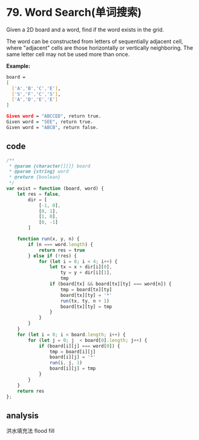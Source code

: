 # 79. Word Search(单词搜索)

Given a 2D board and a word, find if the word exists in the grid.

The word can be constructed from letters of sequentially adjacent cell, where "adjacent" cells are those horizontally or vertically neighboring. The same letter cell may not be used more than once.

**Example:**

```bash
board =
[
  ['A','B','C','E'],
  ['S','F','C','S'],
  ['A','D','E','E']
]

Given word = "ABCCED", return true.
Given word = "SEE", return true.
Given word = "ABCB", return false.
```

## code

```js
/**
 * @param {character[][]} board
 * @param {string} word
 * @return {boolean}
 */
var exist = function (board, word) {
    let res = false,
        dir = [
            [-1, 0],
            [0, 1],
            [1, 0],
            [0, -1]
        ]

    function run(x, y, n) {
        if (n === word.length) {
            return res = true
        } else if (!res) {
            for (let i = 0; i < 4; i++) {
                let tx = x + dir[i][0],
                    ty = y + dir[i][1],
                    tmp
                if (board[tx] && board[tx][ty] === word[n]) {
                    tmp = board[tx][ty]
                    board[tx][ty] = '*'
                    run(tx, ty, n + 1)
                    board[tx][ty] = tmp
                }
            }
        }
    }
    for (let i = 0; i < board.length; i++) {
        for (let j = 0; j  < board[0].length; j++) {
            if (board[i][j] === word[0]) {
                tmp = board[i][j]
                board[i][j] = '*'
                run(i, j, 1)
                board[i][j] = tmp
            }
        }
    }
    return res
};
```

## analysis

洪水填充法 flood fill